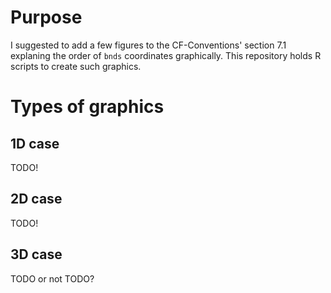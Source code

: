 # Purpose

I suggested to add a few figures to the CF-Conventions' section 7.1 explaning the order of `bnds` coordinates graphically. This repository holds R scripts to create such graphics.


# Types of graphics

## 1D case

TODO!


## 2D case

TODO!


## 3D case

TODO or not TODO?


